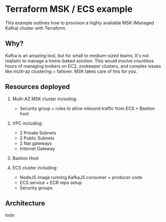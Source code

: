 # Terraform MSK / ECS example

This example outlines how to provision a highly available MSK (Managed Kafka) cluster with Terraform.

## Why?

Kafka is an amazing tool, but for small to medium-sized teams, It's not realistic to manage a home-baked solution. This would involve countless hours of managing brokers on EC2, zookeeper clusters, and complex issues like multi-az clustering + failover. MSK takes care of this for you.

## Resources deployed

1. Multi-AZ MSK cluster including:

   - Security group + rules to allow inbound traffic from ECS + Bastion host

2. VPC including:
   - 2 Private Subnets
   - 2 Public Subnets
   - 2 Nat gateways
   - Internet Gateway
3. Bastion Host
4. ECS cluster including:
   - NodeJS image running KafkaJS consumer + producer code
   - ECS service + ECR repo setup
   - Security groups

## Architecture

todo
